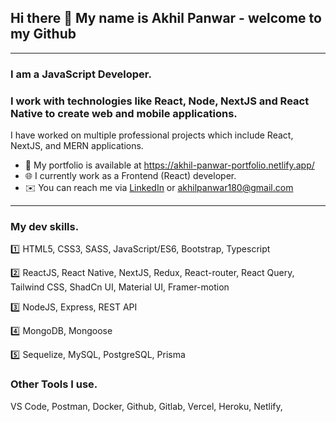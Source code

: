 ## Hi there 👋 My name is Akhil Panwar - welcome to my Github
---

### **I am a JavaScript Developer**.
### I work with technologies like **React**, **Node**, **NextJS** and **React Native** to create web and mobile applications.
<!-- :eyes: I am looking for a MERN stack developer role. -->

I have worked on multiple professional projects which include React, NextJS, and MERN applications.
- :open_file_folder: My portfolio is available at https://akhil-panwar-portfolio.netlify.app/
- :globe_with_meridians: I currently work as a Frontend (React) developer.
- :envelope: You can reach me via [LinkedIn](https://www.linkedin.com/in/akhil-panwar-/) or akhilpanwar180@gmail.com
---
### My dev skills.
:one: HTML5, CSS3, SASS, JavaScript/ES6, Bootstrap, Typescript

:two: ReactJS, React Native, NextJS, Redux, React-router, React Query, Tailwind CSS, ShadCn UI, Material UI, Framer-motion

:three: NodeJS, Express, REST API

:four: MongoDB, Mongoose

:five: Sequelize, MySQL, PostgreSQL, Prisma
### Other Tools I use.
VS Code, Postman, Docker, Github, Gitlab, Vercel, Heroku, Netlify, 






